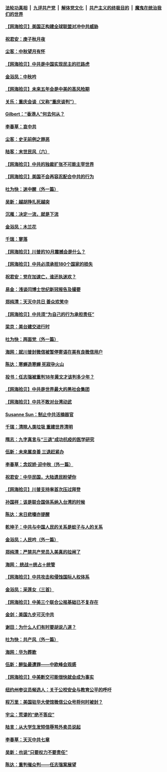####  [法轮功真相](../../../../basic/blob/master/README.md?t=10030702) &nbsp;|&nbsp; [九评共产党](../../../../9ping.md/blob/master/README.md?t=10030702) &nbsp;|&nbsp; [解体党文化](../../../../jtdwh.md/blob/master/README.md?t=10030702)  &nbsp;|&nbsp; [共产主义的终极目的](../../../../gczydzjmd.md/blob/master/README.md?t=10030702) &nbsp;|&nbsp; [魔鬼在统治我们的世界](../../../../mgztzwmdsj.md/blob/master/README.md?t=10030702) 

#### [【网海拾贝】美国正构建全球联盟对冲中共威胁](../pages/nsc993/n12446580.md?t=10030702) 

#### [祝君安：庚子秋月夜](../pages/nsc993/n12445870.md?t=10030702) 

#### [尘客：中秋望月有怀](../pages/nsc993/n12444632.md?t=10030702) 

#### [【网海拾贝】中共是中国实现民主的拦路虎](../pages/nsc993/n12443573.md?t=10030702) 

#### [金浴凤：中秋吟](../pages/nsc993/n12441773.md?t=10030702) 

#### [【网海拾贝】未来五年会是中美的高风险期](../pages/nsc993/n12440760.md?t=10030702) 

#### [关乐：重庆会谈（又称“重庆谈判”）](../pages/nsc993/n12437525.md?t=10030702) 

#### [Gilbert：“香港人”何去何从？](../pages/nsc993/n12435894.md?t=10030702) 

#### [李春草：哀中共](../pages/nsc993/n12435874.md?t=10030702) 

#### [尘客：史无前例之罪恶](../pages/nsc993/n12435762.md?t=10030702) 

#### [陆客：末世民风（六）](../pages/nsc993/n12435354.md?t=10030702) 

#### [【网海拾贝】中共的独裁扩张不可能主宰世界](../pages/nsc993/n12435151.md?t=10030702) 

#### [【网海拾贝】美国不会再容忍配合中共的行为](../pages/nsc993/n12433808.md?t=10030702) 

#### [吐为快：迷中醒（外一篇）](../pages/nsc993/n12433585.md?t=10030702) 

#### [吴新：越胡挣扎死越突](../pages/nsc993/n12433562.md?t=10030702) 

#### [沉雁：决定一流，就是下流](../pages/nsc993/n12432128.md?t=10030702) 

#### [金浴凤：木兰花](../pages/nsc993/n12432124.md?t=10030702) 

#### [千瑞：寥落](../pages/nsc993/n12432071.md?t=10030702) 

#### [【网海拾贝】川普的10月震撼会是什么？](../pages/nsc993/n12431624.md?t=10030702) 

#### [【网海拾贝】中共必须承担180个国家的损失](../pages/nsc993/n12428893.md?t=10030702) 

#### [祝君安：党在加速亡，谁还执迷欢？](../pages/nsc993/n12428652.md?t=10030702) 

#### [易金：浅谈闫博士世纪新冠报告及撮要](../pages/nsc993/n12426822.md?t=10030702) 

#### [郑纯清：天灭中共日 善众欢笑中](../pages/nsc993/n12426784.md?t=10030702) 

#### [【网海拾贝】中共须“为自己的行为承担责任”](../pages/nsc993/n12426067.md?t=10030702) 

#### [梁京：美台建交进行时](../pages/nsc993/n12424066.md?t=10030702) 

#### [吐为快：两面党（外一篇）](../pages/nsc993/n12424043.md?t=10030702) 

#### [海网：就川普封微信被暂停寄语在美有良微信用户](../pages/nsc993/n12424021.md?t=10030702) 

#### [陈达：寒蝉造寒蝉 死寂孕火山](../pages/nsc993/n12423958.md?t=10030702) 

#### [投书：任志强被重判18年黄文才该判多少年？](../pages/nsc993/n12423672.md?t=10030702) 

#### [【网海拾贝】中共是世界最大的黑社会集团](../pages/nsc993/n12423543.md?t=10030702) 

#### [【网海拾贝】中共不敢对台湾动武](../pages/nsc993/n12421418.md?t=10030702) 

#### [Susanne Sun：制止中共活摘器官](../pages/nsc993/n12419654.md?t=10030702) 

#### [千瑞：清除人类垃圾 重建世界清明](../pages/nsc993/n12419414.md?t=10030702) 

#### [隋志：九字真言与“三退”成功抗疫的医学研究](../pages/nsc993/n12419248.md?t=10030702) 

#### [伍新：未来属良善 三退赶紧办](../pages/nsc993/n12418496.md?t=10030702) 

#### [李春草：念奴娇·迎中秋（外一篇）](../pages/nsc993/n12418465.md?t=10030702) 

#### [祝君安：中华民国，大陆遗民盼望你](../pages/nsc993/n12418089.md?t=10030702) 

#### [【网海拾贝】川普支持率首次压过拜登](../pages/nsc993/n12418050.md?t=10030702) 

#### [孙国祥：该是联合国体系纳入台湾的时候](../pages/nsc993/n12417369.md?t=10030702) 

#### [陈达：末日悲嚎亦提醒](../pages/nsc993/n12416736.md?t=10030702) 

#### [乾坤子：中共与中国人民的关系是蚊子与人的关系](../pages/nsc993/n12416632.md?t=10030702) 

#### [金浴凤：人民吟（外一篇）](../pages/nsc993/n12416567.md?t=10030702) 

#### [郑纯清：严禁共产党员入美真的拉闸了](../pages/nsc993/n12416550.md?t=10030702) 

#### [海网： 统战＝统占＋统管](../pages/nsc993/n12416404.md?t=10030702) 

#### [【网海拾贝】中共攻击和侵蚀国际人权体系](../pages/nsc993/n12416250.md?t=10030702) 

#### [金浴凤：采莲女（三首）](../pages/nsc993/n12415517.md?t=10030702) 

#### [【网海拾贝】中美三个联合公报基础已不复存在](../pages/nsc993/n12415054.md?t=10030702) 

#### [金剑：美国九步可灭中共](../pages/nsc993/n12413183.md?t=10030702) 

#### [谢田：为什么人们有时要胡说八道？](../pages/nsc993/n12411861.md?t=10030702) 

#### [吐为快：共产风（外一篇）](../pages/nsc993/n12411761.md?t=10030702) 

#### [海网：华为葬歌](../pages/nsc993/n12410381.md?t=10030702) 

#### [伍新：醉坠最遭罪——中欧峰会观感](../pages/nsc993/n12410364.md?t=10030702) 

#### [【网海拾贝】中美断交可能很快就会成为事实](../pages/nsc993/n12409495.md?t=10030702) 

#### [纽约州参议员候选人：关于公校安全与教育公平的呼吁](../pages/nsc993/n12409228.md?t=10030702) 

#### [程万里：美国驻华大使馆微信公众号将何时被封？](../pages/nsc993/n12407397.md?t=10030702) 

#### [宇尘：荒谬的“绝不答应”](../pages/nsc993/n12407360.md?t=10030702) 

#### [陆言：从大学生发短信辱骂外卖员说起](../pages/nsc993/n12407285.md?t=10030702) 

#### [李春草：天灭中共七章](../pages/nsc993/n12406988.md?t=10030702) 

#### [吴新：也说“只要权力不要责任”](../pages/nsc993/n12406966.md?t=10030702) 

#### [陈达：重判催众判——任志强案展望](../pages/nsc993/n12404540.md?t=10030702) 

